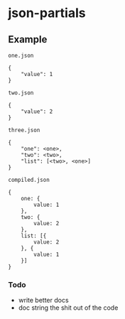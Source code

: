 # json-partials

## Example

`one.json`
```
{
    "value": 1
}
```

`two.json`
```
{
    "value": 2
}
```

`three.json`
```
{
    "one": <one>,
    "two": <two>,
    "list": [<two>, <one>]
}
```

`compiled.json`
```
{
    one: {
        value: 1
    },
    two: {
        value: 2
    },
    list: [{
        value: 2
    }, {
        value: 1
    }]
}
```

### Todo

- write better docs
- doc string the shit out of the code